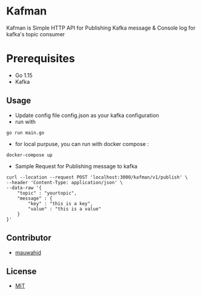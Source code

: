 # Kafman
Kafman is Simple HTTP API for Publishing Kafka message & Console log for kafka's topic consumer

# Prerequisites
- Go 1.15
- Kafka

## Usage

- Update config file config.json as your kafka configuration
- run with 

```
go run main.go
```
- for local purpuse, you can run with docker compose :
```
docker-compose up
```
- Sample Request for Publishing message to kafka
```
curl --location --request POST 'localhost:3000/kafman/v1/publish' \
--header 'Content-Type: application/json' \
--data-raw '{
    "topic" : "yourtopic",
    "message" : {
        "key" : "this is a key",
        "value" : "this is a value"
    }
}'
```

## Contributor
- [mauwahid](https://www.linkedin.com/in/mauwahid/)

## License
- [MIT](https://choosealicense.com/licenses/mit/)